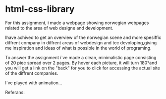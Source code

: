 # html-css-library

For this assignment, i made a webpage showing norwegian 
webpages related to the area of web designe and development.

Ihave achived to get an overview of the norwegian scene and more spesiffic
diffrent company in diffrent areas of webdesign and tec devoloping,giving me 
inspiration and ideas of what is possible in the world of programing.

To answer the assignment i`ve made a clean, minimalistic page consisting of
20 piec spread over 2 pages. By hover each picture, it will turn 180°and 
you will get a link on the "back" for you to click for accessing the actual 
site of the diffrent companies.

I`ve played with animation...

Referans:
